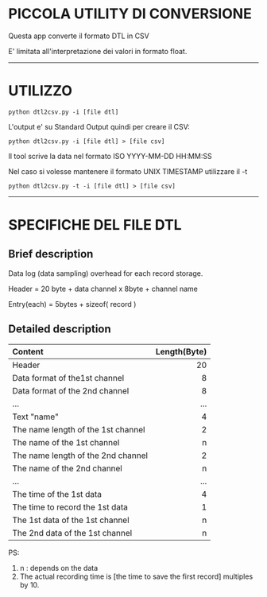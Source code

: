 # PICCOLA UTILITY DI CONVERSIONE 

Questa app converte il formato DTL in CSV

E' limitata all'interpretazione dei valori in formato float.

---
# UTILIZZO

```
python dtl2csv.py -i [file dtl] 
```

L'output e' su Standard Output quindi per creare il CSV:

```
python dtl2csv.py -i [file dtl] > [file csv]
```

Il tool scrive la data nel formato ISO YYYY-MM-DD HH:MM:SS

Nel caso si volesse mantenere il formato UNIX TIMESTAMP utilizzare il -t

```
python dtl2csv.py -t -i [file dtl] > [file csv]
```

----
# SPECIFICHE DEL FILE DTL

## Brief description

Data log (data sampling) overhead for each record storage.

Header = 20 byte + data channel x 8byte + channel name

Entry(each) = 5bytes + sizeof( record )

## Detailed description

Content|Length(Byte)
:--|--:
Header|20
Data format of the1st channel|8
Data format of the 2nd channel|8
…|...
Text "name"|4
The name length of the 1st channel|2
The name of the 1st channel|n
The name length of the 2nd channel|2
The name of the 2nd channel|n
…|...
The time of the 1st data|4
The time to record the 1st data|1
The 1st data of the 1st channel|n
The 2nd data of the 1st channel|n

PS:

1. n : depends on the data
2. The actual recording time is [the time to save the first record]  multiples by 10.
